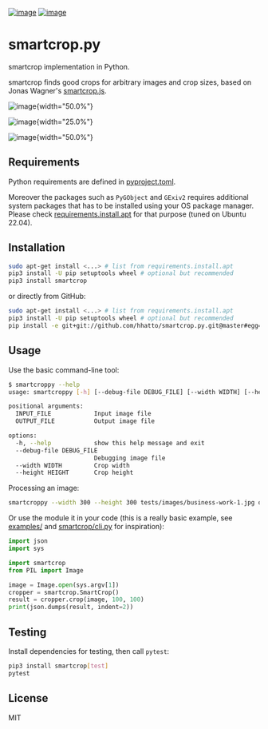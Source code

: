 [![image](https://badge.fury.io/py/smartcrop)](https://badge.fury.io/py/smartcrop.png)
[![image](https://travis-ci.com/smartcrop/smartcrop.py.svg?branch=master)](https://travis-ci.com/smartcrop/smartcrop.py)

# smartcrop.py

smartcrop implementation in Python.

smartcrop finds good crops for arbitrary images and crop sizes, based on
Jonas Wagner\'s [smartcrop.js](https://github.com/jwagner/smartcrop.js).

![image](https://i.gyazo.com/c602d20e025e58f5b15180cd9a262814.jpg){width="50.0%"}

![image](https://i.gyazo.com/5fbc9026202f54b13938de621562ed3d.jpg){width="25.0%"}

![image](https://i.gyazo.com/88ee22ca9e1dd7e9eba7ea96db084e5e.jpg){width="50.0%"}

## Requirements

Python requirements are defined in [pyproject.toml](pyproject.toml).

Moreover the packages such as `PyGObject` and `GExiv2` requires additional system packages that has to be installed using your OS package manager. Please check [requirements.install.apt](requirements.install.apt) for that purpose (tuned on Ubuntu 22.04).

## Installation

``` sh
sudo apt-get install <...> # list from requirements.install.apt
pip3 install -U pip setuptools wheel # optional but recommended
pip3 install smartcrop
```

or directly from GitHub:

``` sh
sudo apt-get install <...> # list from requirements.install.apt
pip3 install -U pip setuptools wheel # optional but recommended
pip install -e git+git://github.com/hhatto/smartcrop.py.git@master#egg=smartcrop
```

## Usage

Use the basic command-line tool:

``` sh
$ smartcroppy --help
usage: smartcroppy [-h] [--debug-file DEBUG_FILE] [--width WIDTH] [--height HEIGHT] INPUT_FILE OUTPUT_FILE

positional arguments:
  INPUT_FILE            Input image file
  OUTPUT_FILE           Output image file

options:
  -h, --help            show this help message and exit
  --debug-file DEBUG_FILE
                        Debugging image file
  --width WIDTH         Crop width
  --height HEIGHT       Crop height
```

Processing an image:

``` sh
smartcroppy --width 300 --height 300 tests/images/business-work-1.jpg output.jpg --debug-file debug.jpg
```

Or use the module it in your code (this is a really basic example, see [examples/](examples/) and [smartcrop/cli.py](smartcrop/cli.py) for inspiration):

``` python
import json
import sys

import smartcrop
from PIL import Image

image = Image.open(sys.argv[1])
cropper = smartcrop.SmartCrop()
result = cropper.crop(image, 100, 100)
print(json.dumps(result, indent=2))
```

## Testing

Install dependencies for testing, then call `pytest`:
``` sh
pip3 install smartcrop[test]
pytest
```

## License

MIT
